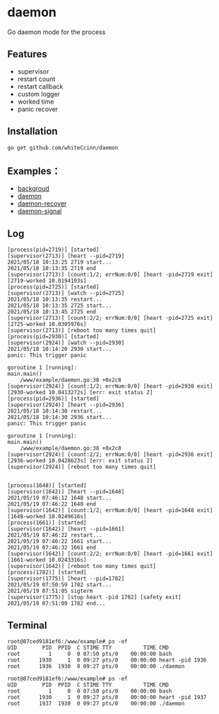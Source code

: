 # daemon
Go daemon mode for the process

## Features

- supervisor
- restart count
- restart callback
- custom logger
- worked time
- panic recover

## Installation

```shell
go get github.com/whiteCcinn/daemon
```

## Examples：
- [backgroud](https://github.com/whiteCcinn/daemon/blob/main/example/backgroud.go)
- [daemon](https://github.com/whiteCcinn/daemon/blob/main/example/daemon.go)
- [daemon-recover](https://github.com/whiteCcinn/daemon/blob/main/example/daemon_recover.go)
- [daemon-signal](https://github.com/whiteCcinn/daemon/blob/main/example/daemon_signal.go)

## Log

```log
[process(pid=2719)] [started]
[supervisor(2713)] [heart --pid=2719]
2021/05/18 10:13:25 2719 start...
2021/05/18 10:13:35 2719 end
[supervisor(2713)] [count:1/2; errNum:0/0] [heart -pid=2719 exit] [2719-worked 10.0194103s]
[process(pid=2725)] [started]
[supervisor(2713)] [watch --pid=2725]
2021/05/18 10:13:35 restart...
2021/05/18 10:13:35 2725 start...
2021/05/18 10:13:45 2725 end
[supervisor(2713)] [count:2/2; errNum:0/0] [heart -pid=2725 exit] [2725-worked 10.0305976s]
[supervisor(2713)] [reboot too many times quit]
[process(pid=2930)] [started]
[supervisor(2924)] [watch --pid=2930]
2021/05/18 10:14:20 2930 start...
panic: This trigger panic

goroutine 1 [running]:
main.main()
	/www/example/daemon.go:38 +0x2c8
[supervisor(2924)] [count:1/2; errNum:0/0] [heart -pid=2930 exit] [2930-worked 10.0413272s] [err: exit status 2]
[process(pid=2936)] [started]
[supervisor(2924)] [heart --pid=2936]
2021/05/18 10:14:30 restart...
2021/05/18 10:14:30 2936 start...
panic: This trigger panic

goroutine 1 [running]:
main.main()
	/www/example/daemon.go:38 +0x2c8
[supervisor(2924)] [count:2/2; errNum:0/0] [heart -pid=2936 exit] [2936-worked 10.0428623s] [err: exit status 2]
[supervisor(2924)] [reboot too many times quit]


[process(1648)] [started]
[supervisor(1642)] [heart --pid=1648]
2021/05/19 07:46:12 1648 start...
2021/05/19 07:46:22 1648 end
[supervisor(1642)] [count:1/2; errNum:0/0] [heart -pid=1648 exit] [1648-worked 10.0249616s]
[process(1661)] [started]
[supervisor(1642)] [heart --pid=1661]
2021/05/19 07:46:22 restart...
2021/05/19 07:46:22 1661 start...
2021/05/19 07:46:32 1661 end
[supervisor(1642)] [count:2/2; errNum:0/0] [heart -pid=1661 exit] [1661-worked 10.0243316s]
[supervisor(1642)] [reboot too many times quit]
[process(1782)] [started]
[supervisor(1775)] [heart --pid=1782]
2021/05/19 07:50:59 1782 start...
2021/05/19 07:51:05 sigterm
[supervisor(1775)] [stop heart -pid 1782] [safety exit]
2021/05/19 07:51:09 1782 end...
```

## Terminal

```
root@87ced9181ef6:/www/example# ps -ef
UID        PID  PPID  C STIME TTY          TIME CMD
root         1     0  0 07:50 pts/0    00:00:00 bash
root      1930     1  0 09:27 pts/0    00:00:00 heart -pid 1936
root      1936  1930  0 09:27 pts/0    00:00:00 ./daemon

root@87ced9181ef6:/www/example# ps -ef
UID        PID  PPID  C STIME TTY          TIME CMD
root         1     0  0 07:50 pts/0    00:00:00 bash
root      1930     1  0 09:27 pts/0    00:00:00 heart -pid 1937
root      1937  1930  0 09:27 pts/0    00:00:00 ./daemon
```